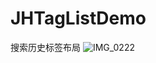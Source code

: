 # JHTagListDemo
搜索历史标签布局
![IMG_0222](https://user-images.githubusercontent.com/17490761/162397219-115df58e-9fe7-4bc4-8eb3-28f0cee7a338.PNG)
